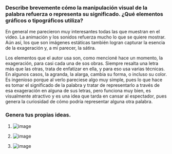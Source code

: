 ### Describe brevemente cómo la manipulación visual de la palabra refuerza o representa su significado. ¿Qué elementos gráficos o tipográficos utiliza?

En general me parecieron muy interesantes todas las que muestran en el video. La animación y los sonidos refuerza mucho lo que se quiere mostrar. Aún así, los que
son imágenes estáticas también logran capturar la esencia de la exageración y, a mi parecer, la sátira. 

Los elementos que el autor usa son, como mencioné hace un momento, la exageración, para casi cada una de sos obras. Siempre resalta una letra más que las otras,
trata de enfatizar en ella, y para eso usa varias técnicas. En algunos casos, la agranda, la alarga, cambia su forma, o incluso su color. Es ingenioso porque al verlo
pareciese algo muy simple, pues lo que hace es tomar el significado de la palabra y tratar de representarlo a través de esa exageración en alguna de sus letras, pero 
funciona muy bien, es visualmente atractivo y es una idea que tarda en cansar al espectador, pues genera la curiosidad de cómo podría representar alguna otra palabra.

### Genera tus propias ideas.

1. ![image](https://github.com/user-attachments/assets/7b7414f0-ed0a-4919-a296-7d95ec87cc4c)

2. ![image](https://github.com/user-attachments/assets/e3f24a6a-93f8-4e81-b64c-99fd4fadf9c8)

3. ![image](https://github.com/user-attachments/assets/5fbd1352-ece5-4035-ab15-f881b2c71977)


